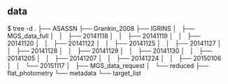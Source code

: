 data
---

$ tree -d
.
├── ASASSN
├── Grankin_2008
├── IGRINS
│   ├── MGS_data_full
│   │   ├── 20141118
│   │   ├── 20141119
│   │   ├── 20141120
│   │   ├── 20141122
│   │   ├── 20141125
│   │   ├── 20141127
│   │   ├── 20141128
│   │   ├── 20141129
│   │   ├── 20141130
│   │   ├── 20141205
│   │   ├── 20141207
│   │   ├── 20141224
│   │   ├── 20150106
│   │   └── 20151117
│   ├── MGS_data_request
│   └── reduced
├── flat_photometry
└── metadata
    └── target_list
